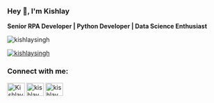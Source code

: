 ### Hey 👋, I'm Kishlay

**Senior RPA Developer | Python Developer | Data Science Enthusiast**

<p align="left"> <img src="https://komarev.com/ghpvc/?username=kishlaysingh&label=Profile%20views&color=0e75b6&style=flat" alt="kishlaysingh" /> </p>

<p align="left"> <a href="https://github.com/ryo-ma/github-profile-trophy"><img src="https://github-profile-trophy.vercel.app/?username=kishlaysingh" alt="kishlaysingh" /></a> </p>

<!--
**KishlaySingh/KishlaySingh** is a ✨ _special_ ✨ repository because its `README.md` (this file) appears on your GitHub profile.

Here are some ideas to get you started:

- 🔭 I’m currently working on Robotics Process Automation as a Senior Developer 
- 🌱 I’m currently learning ...
- 👯 I’m looking to collaborate on ...
- 🤔 I’m looking for help with ...
- 💬 Ask me about ...
- 📫 How to reach me: ...
- 😄 Pronouns: ...
- ⚡ Fun fact: I love to 
-->

<h3 align="left">Connect with me:</h3>
<p align="left">
<a href="https://linkedin.com/in/kishlaysingh27" target="_blank"><img align="center" src="https://raw.githubusercontent.com/rahuldkjain/github-profile-readme-generator/master/src/images/icons/Social/linked-in-alt.svg" alt="Kishlay Singh" height="30" width="40" /></a>
<a href="https://kaggle.com/kishlay singh" target="blank"><img align="center" src="https://raw.githubusercontent.com/rahuldkjain/github-profile-readme-generator/master/src/images/icons/Social/kaggle.svg" alt="kishlay singh" height="30" width="40" /></a>
<a href="https://www.hackerrank.com/kishlay singh" target="blank"><img align="center" src="https://raw.githubusercontent.com/rahuldkjain/github-profile-readme-generator/master/src/images/icons/Social/hackerrank.svg" alt="kishlay singh" height="30" width="40" /></a>
</p>
